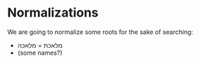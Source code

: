 # Normalizations

We are going to normalize some roots for the sake of searching:

 - מלאכת = מלאכה
 - (some names?)
